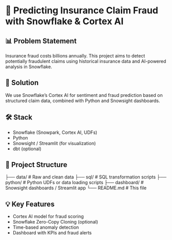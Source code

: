 # 🚨 Predicting Insurance Claim Fraud with Snowflake & Cortex AI

## 📊 Problem Statement
Insurance fraud costs billions annually. This project aims to detect potentially fraudulent claims using historical insurance data and AI-powered analysis in Snowflake.

## 🧠 Solution
We use Snowflake’s Cortex AI for sentiment and fraud prediction based on structured claim data, combined with Python and Snowsight dashboards.

## 🛠️ Stack
- Snowflake (Snowpark, Cortex AI, UDFs)
- Python
- Snowsight / Streamlit (for visualization)
- dbt (optional)

## 📁 Project Structure
├── data/ # Raw and clean data
├── sql/ # SQL transformation scripts
├── python/ # Python UDFs or data loading scripts
├── dashboard/ # Snowsight dashboards / Streamlit app
└── README.md # This file

## 💡 Key Features
- Cortex AI model for fraud scoring
- Snowflake Zero-Copy Cloning (optional)
- Time-based anomaly detection
- Dashboard with KPIs and fraud alerts
